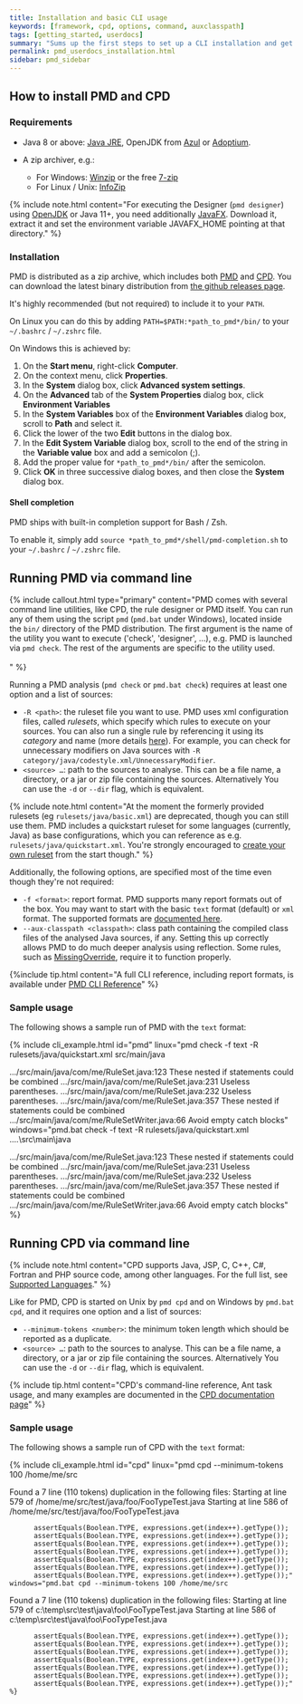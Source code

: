 ```yaml
---
title: Installation and basic CLI usage
keywords: [framework, cpd, options, command, auxclasspath]
tags: [getting_started, userdocs]
summary: "Sums up the first steps to set up a CLI installation and get started using PMD"
permalink: pmd_userdocs_installation.html
sidebar: pmd_sidebar
---
```


## How to install PMD and CPD

### Requirements

*   Java 8 or above: [Java JRE](http://www.oracle.com/technetwork/java/javase/downloads/index.html),
    OpenJDK from [Azul](https://www.azul.com/downloads/zulu-community/)
    or [Adoptium](https://adoptium.net).

*   A zip archiver, e.g.:
    
    * For Windows: [Winzip](http://winzip.com) or the free [7-zip](http://www.7-zip.org/)
    * For Linux / Unix: [InfoZip](http://infozip.sourceforge.net/)

{% include note.html content="For executing the Designer (`pmd designer`) using [OpenJDK](http://jdk.java.net) or Java 11+, you need additionally [JavaFX](https://gluonhq.com/products/javafx/). Download it, extract it and set the environment variable JAVAFX_HOME pointing at that directory." %}


### Installation

PMD is distributed as a zip archive, which includes both [PMD](#running-pmd-via-command-line) and [CPD](pmd_userdocs_cpd.html). 
You can download the latest binary distribution from [the github releases page](https://github.com/pmd/pmd/releases).

It's highly recommended (but not required) to include it to your `PATH`.

On Linux you can do this by adding `PATH=$PATH:*path_to_pmd*/bin/` to your `~/.bashrc` / `~/.zshrc` file.

On Windows this is achieved by:
1. On the **Start menu**, right-click **Computer**.
2. On the context menu, click **Properties**.
3. In the **System** dialog box, click **Advanced system settings**.
4. On the **Advanced** tab of the **System Properties** dialog box, click **Environment Variables**
5. In the **System Variables** box of the **Environment Variables** dialog box, scroll to **Path** and select it.
6. Click the lower of the two **Edit** buttons in the dialog box.
7. In the **Edit System Variable** dialog box, scroll to the end of the string in the **Variable value** box and add a semicolon (;).
8. Add the proper value for `*path_to_pmd*/bin/` after the semicolon.
9. Click **OK** in three successive dialog boxes, and then close the **System** dialog box.

#### Shell completion

PMD ships with built-in completion support for Bash / Zsh.

To enable it, simply add `source *path_to_pmd*/shell/pmd-completion.sh` to your `~/.bashrc` / `~/.zshrc` file.

## Running PMD via command line

{% include callout.html type="primary"
   content="PMD comes with several command line utilities, like CPD, the rule designer or PMD itself.
            You can run any of them using the script `pmd` (`pmd.bat` under Windows), located inside the `bin/`
            directory of the PMD distribution. The first argument is the name of the utility you want
            to execute ('check', 'designer', ...), e.g. PMD is launched via `pmd check`. The rest of
            the arguments are specific to the utility used.<br/><br/>" %}

Running a PMD analysis (`pmd check` or `pmd.bat check`) requires at least one option and a list of sources:

* `-R <path>`: the ruleset file you want to use. PMD uses xml configuration files, called *rulesets*, which specify 
which rules to execute on your sources. You can also run a single rule by referencing it using its *category* and
name (more details [here](pmd_userdocs_making_rulesets.html#referencing-a-single-rule)). For example, you can check for unnecessary
modifiers on Java sources with `-R category/java/codestyle.xml/UnnecessaryModifier`.
* `<source> …`: path to the sources to analyse. This can be a file name, a directory, or a jar or zip file containing the
sources. Alternatively You can use the `-d` or `--dir` flag, which is equivalent.

{% include note.html
   content="At the moment the formerly provided rulesets (eg `rulesets/java/basic.xml`) are deprecated,
   though you can still use them. PMD includes a quickstart ruleset for some languages (currently, Java)
   as base configurations, which you can reference as e.g. `rulesets/java/quickstart.xml`. You're strongly
   encouraged to [create your own ruleset](pmd_userdocs_making_rulesets.html) from the start though." %}

Additionally, the following options, are specified most of the time even though they're not required:
* `-f <format>`: report format. PMD supports many report formats out of the box. You may want to start with the basic
`text` format (default) or `xml` format. The supported formats are [documented here](pmd_userdocs_cli_reference.html#available-report-formats).
* `--aux-classpath <classpath>`: class path containing the compiled class files of the analysed Java sources, if any.
  Setting this up correctly allows PMD to do much deeper analysis using reflection. Some rules, such as [MissingOverride](pmd_rules_java_bestpractices.html#missingoverride),
  require it to function properly.

{%include tip.html content="A full CLI reference, including report formats, is available under [PMD CLI Reference](pmd_userdocs_cli_reference.html)" %}



### Sample usage

 The following shows a sample run of PMD with the `text` format:

{% include cli_example.html
   id="pmd"
   linux="pmd check -f text -R rulesets/java/quickstart.xml src/main/java

  .../src/main/java/com/me/RuleSet.java:123  These nested if statements could be combined
  .../src/main/java/com/me/RuleSet.java:231  Useless parentheses.
  .../src/main/java/com/me/RuleSet.java:232  Useless parentheses.
  .../src/main/java/com/me/RuleSet.java:357  These nested if statements could be combined
  .../src/main/java/com/me/RuleSetWriter.java:66     Avoid empty catch blocks"
   windows="pmd.bat check -f text -R rulesets/java/quickstart.xml ..\..\src\main\java

  .../src/main/java/com/me/RuleSet.java:123  These nested if statements could be combined
  .../src/main/java/com/me/RuleSet.java:231  Useless parentheses.
  .../src/main/java/com/me/RuleSet.java:232  Useless parentheses.
  .../src/main/java/com/me/RuleSet.java:357  These nested if statements could be combined
  .../src/main/java/com/me/RuleSetWriter.java:66     Avoid empty catch blocks" %}

## Running CPD via command line

{% include note.html
   content="CPD supports Java, JSP, C, C++, C#, Fortran and PHP source code, among other languages.
            For the full list, see [Supported Languages](pmd_userdocs_cpd.html#supported-languages)." %}

Like for PMD, CPD is started on Unix by `pmd cpd` and on Windows by `pmd.bat cpd`, and it requires one option and a list of sources:

* `--minimum-tokens <number>`: the minimum token length which should be reported as a duplicate.
* `<source> …`: path to the sources to analyse. This can be a file name, a directory, or a jar or zip file containing the
sources. Alternatively You can use the `-d` or `--dir` flag, which is equivalent.

{% include tip.html
   content="CPD's command-line reference, Ant task usage, and many examples are documented in the
            [CPD documentation page](pmd_userdocs_cpd.html)" %}

### Sample usage

 The following shows a sample run of CPD with the `text` format:

{% include cli_example.html
   id="cpd"
   linux="pmd cpd --minimum-tokens 100 /home/me/src

  Found a 7 line (110 tokens) duplication in the following files:
  Starting at line 579 of /home/me/src/test/java/foo/FooTypeTest.java
  Starting at line 586 of /home/me/src/test/java/foo/FooTypeTest.java

          assertEquals(Boolean.TYPE, expressions.get(index++).getType());
          assertEquals(Boolean.TYPE, expressions.get(index++).getType());
          assertEquals(Boolean.TYPE, expressions.get(index++).getType());
          assertEquals(Boolean.TYPE, expressions.get(index++).getType());
          assertEquals(Boolean.TYPE, expressions.get(index++).getType());
          assertEquals(Boolean.TYPE, expressions.get(index++).getType());
          assertEquals(Boolean.TYPE, expressions.get(index++).getType());"
    windows="pmd.bat cpd --minimum-tokens 100 /home/me/src

  Found a 7 line (110 tokens) duplication in the following files:
  Starting at line 579 of c:\temp\src\test\java\foo\FooTypeTest.java
  Starting at line 586 of c:\temp\src\test\java\foo\FooTypeTest.java

          assertEquals(Boolean.TYPE, expressions.get(index++).getType());
          assertEquals(Boolean.TYPE, expressions.get(index++).getType());
          assertEquals(Boolean.TYPE, expressions.get(index++).getType());
          assertEquals(Boolean.TYPE, expressions.get(index++).getType());
          assertEquals(Boolean.TYPE, expressions.get(index++).getType());
          assertEquals(Boolean.TYPE, expressions.get(index++).getType());
          assertEquals(Boolean.TYPE, expressions.get(index++).getType());" %}

